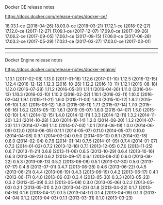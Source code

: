 Docker CE release notes

https://docs.docker.com/release-notes/docker-ce/


18.03.1-ce (2018-04-26)
18.03.0-ce (2018-03-21)
17.12.1-ce (2018-02-27)
17.12.0-ce (2017-12-27)
17.09.1-ce (2017-12-07)
17.09.0-ce (2017-09-26)
17.06.2-ce (2017-09-05)
17.06.1-ce (2017-08-15)
17.06.0-ce (2017-06-28)
17.03.2-ce (2017-05-29)
17.03.1-ce (2017-03-27)
17.03.0-ce (2017-03-01)

---

---

Docker Engine release notes


https://docs.docker.com/release-notes/docker-engine/



1.13.1 (2017-02-08)
1.13.0 (2017-01-18)
1.12.6 (2017-01-10)
1.12.5 (2016-12-15)
1.12.4 (2016-12-12)
1.12.3 (2016-10-26)
1.12.2 (2016-10-11)
1.12.1 (2016-08-18)
1.12.0 (2016-07-28)
1.11.2 (2016-05-31)
1.11.1 (2016-04-26)
1.11.0 (2016-04-13)
1.10.3 (2016-03-10)
1.10.2 (2016-02-22)
1.10.1 (2016-02-11)
1.10.0 (2016-02-04)
1.9.1 (2015-11-21)
1.9.0 (2015-11-03)
1.8.3 (2015-10-12)
1.8.2 (2015-09-10)
1.8.1 (2015-08-12)
1.8.0 (2015-08-11)
1.7.1 (2015-07-14)
1.7.0 (2015-06-16)
1.6.2 (2015-05-13)
1.6.1 (2015-05-07)
1.6.0 (2015-04-07)
1.5.0 (2015-02-10)
1.4.1 (2014-12-15)
1.4.0 (2014-12-11)
1.3.3 (2014-12-11)
1.3.2 (2014-11-20)
1.3.1 (2014-10-28)
1.3.0 (2014-10-14)
1.2.0 (2014-08-20)
1.1.2 (2014-07-23)
1.1.1 (2014-07-09)
1.1.0 (2014-07-03)
1.0.1 (2014-06-19)
1.0.0 (2014-06-09)
0.12.0 (2014-06-05)
0.11.1 (2014-05-07)
0.11.0 (2014-05-07)
0.10.0 (2014-04-08)
0.9.1 (2014-03-24)
0.9.0 (2014-03-10)
0.8.1 (2014-02-18)
0.8.0 (2014-02-04)
0.7.6 (2014-01-14)
0.7.5 (2014-01-09)
0.7.4 (2014-01-07)
0.7.3 (2014-01-02)
0.7.2 (2013-12-16)
0.7.1 (2013-12-05)
0.7.0 (2013-11-25)
0.6.7 (2013-11-21)
0.6.6 (2013-11-06)
0.6.5 (2013-10-29)
0.6.4 (2013-10-16)
0.6.3 (2013-09-23)
0.6.2 (2013-09-17)
0.6.1 (2013-08-23)
0.6.0 (2013-08-22)
0.5.3 (2013-08-13)
0.5.2 (2013-08-08)
0.5.1 (2013-07-30)
0.5.0 (2013-07-17)
0.4.8 (2013-07-01)
0.4.7 (2013-06-28)
0.4.6 (2013-06-22)
0.4.5 (2013-06-21)
0.4.4 (2013-06-19)
0.4.3 (2013-06-19)
0.4.2 (2013-06-17)
0.4.1 (2013-06-17)
0.4.0 (2013-06-03)
0.3.4 (2013-05-30)
0.3.3 (2013-05-23)
0.3.2 (2013-05-09)
0.3.1 (2013-05-08)
0.3.0 (2013-05-06)
0.2.2 (2013-05-03)
0.2.1 (2013-05-01)
0.2.0 (2013-04-23)
0.1.8 (2013-04-22)
0.1.7 (2013-04-18)
0.1.6 (2013-04-17)
0.1.5 (2013-04-17)
0.1.4 (2013-04-09)
0.1.3 (2013-04-04)
0.1.2 (2013-04-03)
0.1.1 (2013-03-31)
0.1.0 (2013-03-23)